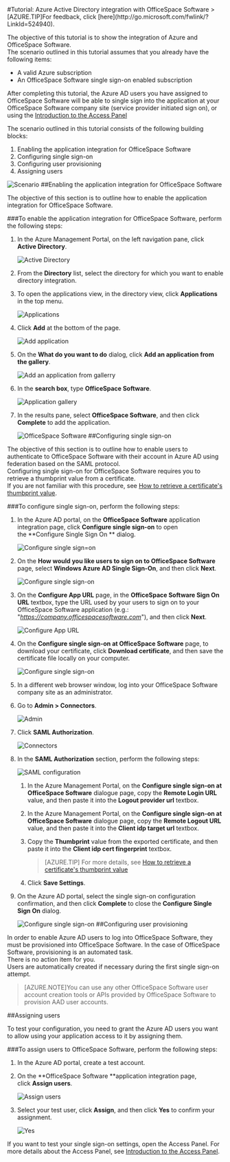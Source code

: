 <properties pageTitle="Tutorial: Azure Active Directory integration with OfficeSpace Software | Windows Azure" description="Learn how to use OfficeSpace Software with Azure Active Directory to enable single sign-on, automated provisioning, and more!." services="active-directory" authors="MarkusVi"  documentationCenter="na" manager="stevenpo"/>
<tags
	ms.service="active-directory"
	ms.date="08/01/2015"
	wacn.date=""/>
#Tutorial: Azure Active Directory integration with OfficeSpace Software
>[AZURE.TIP]For feedback, click [here](http://go.microsoft.com/fwlink/?LinkId=524940).
  
The objective of this tutorial is to show the integration of Azure and OfficeSpace Software.  
The scenario outlined in this tutorial assumes that you already have the following items:

-   A valid Azure subscription
-   An OfficeSpace Software single sign-on enabled subscription
  
After completing this tutorial, the Azure AD users you have assigned to OfficeSpace Software will be able to single sign into the application at your OfficeSpace Software company site (service provider initiated sign on), or using the [Introduction to the Access Panel](https://msdn.microsoft.com/zh-cn/library/dn308586)
  
The scenario outlined in this tutorial consists of the following building blocks:

1.  Enabling the application integration for OfficeSpace Software
2.  Configuring single sign-on
3.  Configuring user provisioning
4.  Assigning users

![Scenario](./media/active-directory-saas-officespace-software-tutorial/IC777764.png "Scenario")
##Enabling the application integration for OfficeSpace Software
  
The objective of this section is to outline how to enable the application integration for OfficeSpace Software.

###To enable the application integration for OfficeSpace Software, perform the following steps:

1.  In the Azure Management Portal, on the left navigation pane, click **Active Directory**.

    ![Active Directory](./media/active-directory-saas-officespace-software-tutorial/IC700993.png "Active Directory")

2.  From the **Directory** list, select the directory for which you want to enable directory integration.

3.  To open the applications view, in the directory view, click **Applications** in the top menu.

    ![Applications](./media/active-directory-saas-officespace-software-tutorial/IC700994.png "Applications")

4.  Click **Add** at the bottom of the page.

    ![Add application](./media/active-directory-saas-officespace-software-tutorial/IC749321.png "Add application")

5.  On the **What do you want to do** dialog, click **Add an application from the gallery**.

    ![Add an application from gallerry](./media/active-directory-saas-officespace-software-tutorial/IC749322.png "Add an application from gallerry")

6.  In the **search box**, type **OfficeSpace Software**.

    ![Application gallery](./media/active-directory-saas-officespace-software-tutorial/IC777765.png "Application gallery")

7.  In the results pane, select **OfficeSpace Software**, and then click **Complete** to add the application.

    ![OfficeSpace Software](./media/active-directory-saas-officespace-software-tutorial/IC781007.png "OfficeSpace Software")
##Configuring single sign-on
  
The objective of this section is to outline how to enable users to authenticate to OfficeSpace Software with their account in Azure AD using federation based on the SAML protocol.  
Configuring single sign-on for OfficeSpace Software requires you to retrieve a thumbprint value from a certificate.  
If you are not familiar with this procedure, see [How to retrieve a certificate's thumbprint value](http://youtu.be/YKQF266SAxI).

###To configure single sign-on, perform the following steps:

1.  In the Azure AD portal, on the **OfficeSpace Software** application integration page, click **Configure single sign-on** to open the **Configure Single Sign On ** dialog.

    ![Configure single sign=on](./media/active-directory-saas-officespace-software-tutorial/IC777766.png "Configure single sign=on")

2.  On the **How would you like users to sign on to OfficeSpace Software** page, select **Windows Azure AD Single Sign-On**, and then click **Next**.

    ![Configure single sign-on](./media/active-directory-saas-officespace-software-tutorial/IC777767.png "Configure single sign-on")

3.  On the **Configure App URL** page, in the **OfficeSpace Software Sign On URL** textbox, type the URL used by your users to sign on to your OfficeSpace Software application (e.g.: "*https://company.officespacesoftware.com*"), and then click **Next**.

    ![Configure App URL](./media/active-directory-saas-officespace-software-tutorial/IC775556.png "Configure App URL")

4.  On the **Configure single sign-on at OfficeSpace Software** page, to download your certificate, click **Download certificate**, and then save the certificate file locally on your computer.

    ![Configure single sign-on](./media/active-directory-saas-officespace-software-tutorial/IC793769.png "Configure single sign-on")

5.  In a different web browser window, log into your OfficeSpace Software company site as an administrator.

6.  Go to **Admin \> Connectors**.

    ![Admin](./media/active-directory-saas-officespace-software-tutorial/IC777769.png "Admin")

7.  Click **SAML Authorization**.

    ![Connectors](./media/active-directory-saas-officespace-software-tutorial/IC777770.png "Connectors")

8.  In the **SAML Authorization** section, perform the following steps:

    ![SAML configuration](./media/active-directory-saas-officespace-software-tutorial/IC777771.png "SAML configuration")

    1.  In the Azure Management Portal, on the **Configure single sign-on at OfficeSpace Software** dialogue page, copy the **Remote Login URL** value, and then paste it into the **Logout provider url** textbox.
    2.  In the Azure Management Portal, on the **Configure single sign-on at OfficeSpace Software** dialogue page, copy the **Remote Logout URL** value, and then paste it into the **Client idp target url** textbox.
    3.  Copy the **Thumbprint** value from the exported certificate, and then paste it into the **Client idp cert fingerprint** textbox.  

        >[AZURE.TIP]
        For more details, see [How to retrieve a certificate's thumbprint value](http://youtu.be/YKQF266SAxI)

    4.  Click **Save Settings**.

9.  On the Azure AD portal, select the single sign-on configuration confirmation, and then click **Complete** to close the **Configure Single Sign On** dialog.

    ![Configure single sign-on](./media/active-directory-saas-officespace-software-tutorial/IC777772.png "Configure single sign-on")
##Configuring user provisioning
  
In order to enable Azure AD users to log into OfficeSpace Software, they must be provisioned into OfficeSpace Software. In the case of OfficeSpace Software, provisioning is an automated task.  
There is no action item for you.  
Users are automatically created if necessary during the first single sign-on attempt.

>[AZURE.NOTE]You can use any other OfficeSpace Software user account creation tools or APIs provided by OfficeSpace Software to provision AAD user accounts.

##Assigning users
  
To test your configuration, you need to grant the Azure AD users you want to allow using your application access to it by assigning them.

###To assign users to OfficeSpace Software, perform the following steps:

1.  In the Azure AD portal, create a test account.

2.  On the **OfficeSpace Software **application integration page, click **Assign users**.

    ![Assign users](./media/active-directory-saas-officespace-software-tutorial/IC777773.png "Assign users")

3.  Select your test user, click **Assign**, and then click **Yes** to confirm your assignment.

    ![Yes](./media/active-directory-saas-officespace-software-tutorial/IC767830.png "Yes")
  
If you want to test your single sign-on settings, open the Access Panel. For more details about the Access Panel, see [Introduction to the Access Panel](https://msdn.microsoft.com/zh-cn/library/dn308586).